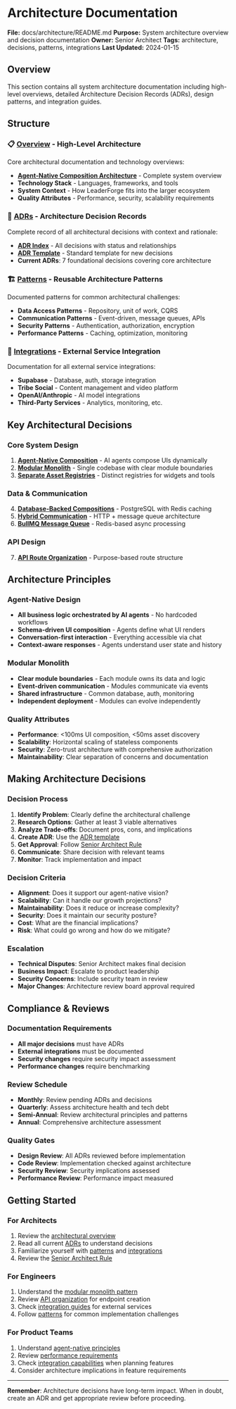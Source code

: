 # Architecture Documentation

**File:** docs/architecture/README.md
**Purpose:** System architecture overview and decision documentation
**Owner:** Senior Architect
**Tags:** architecture, decisions, patterns, integrations
**Last Updated:** 2024-01-15

## Overview

This section contains all system architecture documentation including high-level overviews, detailed Architecture Decision Records (ADRs), design patterns, and integration guides.

## Structure

### 📋 [Overview](overview/) - High-Level Architecture
Core architectural documentation and technology overviews:
- **[Agent-Native Composition Architecture](overview/agent-native-composition-architecture.md)** - Complete system overview
- **Technology Stack** - Languages, frameworks, and tools
- **System Context** - How LeaderForge fits into the larger ecosystem
- **Quality Attributes** - Performance, security, scalability requirements

### 📝 [ADRs](adr/) - Architecture Decision Records
Complete record of all architectural decisions with context and rationale:
- **[ADR Index](adr/README.md)** - All decisions with status and relationships
- **[ADR Template](adr/adr-template.md)** - Standard template for new decisions
- **Current ADRs**: 7 foundational decisions covering core architecture

### 🏗️ [Patterns](patterns/) - Reusable Architecture Patterns
Documented patterns for common architectural challenges:
- **Data Access Patterns** - Repository, unit of work, CQRS
- **Communication Patterns** - Event-driven, message queues, APIs
- **Security Patterns** - Authentication, authorization, encryption
- **Performance Patterns** - Caching, optimization, monitoring

### 🔌 [Integrations](integrations/) - External Service Integration
Documentation for all external service integrations:
- **Supabase** - Database, auth, storage integration
- **Tribe Social** - Content management and video platform
- **OpenAI/Anthropic** - AI model integrations
- **Third-Party Services** - Analytics, monitoring, etc.

## Key Architectural Decisions

### Core System Design
1. **[Agent-Native Composition](adr/0001-agent-native-composition-system.md)** - AI agents compose UIs dynamically
2. **[Modular Monolith](adr/0002-modular-monolith-architecture.md)** - Single codebase with clear module boundaries
3. **[Separate Asset Registries](adr/0003-separate-asset-registries.md)** - Distinct registries for widgets and tools

### Data & Communication
4. **[Database-Backed Compositions](adr/0004-database-backed-compositions.md)** - PostgreSQL with Redis caching
5. **[Hybrid Communication](adr/0005-hybrid-communication-pattern.md)** - HTTP + message queue architecture
6. **[BullMQ Message Queue](adr/0006-bullmq-message-queue.md)** - Redis-based async processing

### API Design
7. **[API Route Organization](adr/0007-api-route-organization.md)** - Purpose-based route structure

## Architecture Principles

### Agent-Native Design
- **All business logic orchestrated by AI agents** - No hardcoded workflows
- **Schema-driven UI composition** - Agents define what UI renders
- **Conversation-first interaction** - Everything accessible via chat
- **Context-aware responses** - Agents understand user state and history

### Modular Monolith
- **Clear module boundaries** - Each module owns its data and logic
- **Event-driven communication** - Modules communicate via events
- **Shared infrastructure** - Common database, auth, monitoring
- **Independent deployment** - Modules can evolve independently

### Quality Attributes
- **Performance**: <100ms UI composition, <50ms asset discovery
- **Scalability**: Horizontal scaling of stateless components
- **Security**: Zero-trust architecture with comprehensive authorization
- **Maintainability**: Clear separation of concerns and documentation

## Making Architecture Decisions

### Decision Process
1. **Identify Problem**: Clearly define the architectural challenge
2. **Research Options**: Gather at least 3 viable alternatives
3. **Analyze Trade-offs**: Document pros, cons, and implications
4. **Create ADR**: Use the [ADR template](adr/adr-template.md)
5. **Get Approval**: Follow [Senior Architect Rule](../governance/senior-architect-rule.md)
6. **Communicate**: Share decision with relevant teams
7. **Monitor**: Track implementation and impact

### Decision Criteria
- **Alignment**: Does it support our agent-native vision?
- **Scalability**: Can it handle our growth projections?
- **Maintainability**: Does it reduce or increase complexity?
- **Security**: Does it maintain our security posture?
- **Cost**: What are the financial implications?
- **Risk**: What could go wrong and how do we mitigate?

### Escalation
- **Technical Disputes**: Senior Architect makes final decision
- **Business Impact**: Escalate to product leadership
- **Security Concerns**: Include security team in review
- **Major Changes**: Architecture review board approval required

## Compliance & Reviews

### Documentation Requirements
- **All major decisions** must have ADRs
- **External integrations** must be documented
- **Security changes** require security impact assessment
- **Performance changes** require benchmarking

### Review Schedule
- **Monthly**: Review pending ADRs and decisions
- **Quarterly**: Assess architecture health and tech debt
- **Semi-Annual**: Review architectural principles and patterns
- **Annual**: Comprehensive architecture assessment

### Quality Gates
- **Design Review**: All ADRs reviewed before implementation
- **Code Review**: Implementation checked against architecture
- **Security Review**: Security implications assessed
- **Performance Review**: Performance impact measured

## Getting Started

### For Architects
1. Review the [architectural overview](overview/agent-native-composition-architecture.md)
2. Read all current [ADRs](adr/README.md) to understand decisions
3. Familiarize yourself with [patterns](patterns/) and [integrations](integrations/)
4. Review the [Senior Architect Rule](../governance/senior-architect-rule.md)

### For Engineers
1. Understand the [modular monolith pattern](adr/0002-modular-monolith-architecture.md)
2. Review [API organization](adr/0007-api-route-organization.md) for endpoint creation
3. Check [integration guides](integrations/) for external services
4. Follow [patterns](patterns/) for common implementation challenges

### For Product Teams
1. Understand [agent-native principles](adr/0001-agent-native-composition-system.md)
2. Review [performance requirements](overview/agent-native-composition-architecture.md#performance-requirements)
3. Check [integration capabilities](integrations/) when planning features
4. Consider architecture implications in feature requirements

---

**Remember**: Architecture decisions have long-term impact. When in doubt, create an ADR and get appropriate review before proceeding.